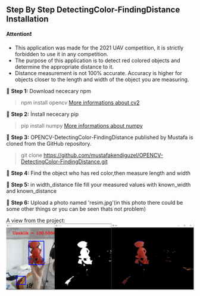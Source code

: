 ## Step By Step DetectingColor-FindingDistance Installation

**Attention❗️** 
* This application was made for the 2021 UAV competition, it is strictly forbidden to use it in any competition.
* The purpose of this application is to detect red colored objects and determine the appropriate distance to it.
* Distance measurement is not 100% accurate. Accuracy is higher for objects closer to the length and width of the object you are measuring.


🔺 **Step 1:** Download nececary npm 
>npm install opencv [More informations about cv2][cv2]

🔺 **Step 2:** İnstall nececary pip
>pip install numpy [More informations about numpy][numpy]
 
🔺 **Step 3:** OPENCV-DetectingColor-FindingDistance published by Mustafa is cloned from the GitHub repository.
>git clone https://github.com/mustafakendiguzel/OPENCV-DetectingColor-FindingDistance.git

🔺 **Step 4:** 
Find the object who has red color,then measure length and width

🔺 **Step 5:** 
in width_distance file fill your measured values with known_width and known_distance

🔺 **Step 6:** 
Upload a photo named 'resim.jpg'(in this photo there could be some other things or you can be seen thats not problem)


A view from the project: ![Mask RCNN Sample](tick.png "Mask RCNN Sample")

[cv2]: https://www.npmjs.com/package/opencv2
[numpy]: https://numpy.org/install/
